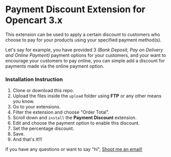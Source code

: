 # Payment Discount Extension for Opencart 3.x

This extension can be used to apply a certain discount to customers who choose to pay for your products using your specified payment method(s).

Let's say for example, you have provided 3 *(Bank Deposit, Pay on Delivery and Online Payment)* payment options for your customers, and your want to encourage your customers to pay online, you can simple add a discount for payments made via the online payment option.

### Installation Instruction
1. Clone or download this repo.
2. Upload the files inside the `upload` folder using __FTP__ or any other means you know.
3. Go to your extensions.
4. Filter the extension and choose "Order Total".
5. Scroll down and `install` the __Payment Discount__ extension.
6. Edit and choose the payment option to enable this discount.
7. Set the percentage discount.
8. Save.
9. And that's it!!!

If you have any questions or want to say "hi", [Shoot me an email!](mailto:sammyskills@gmail.com)